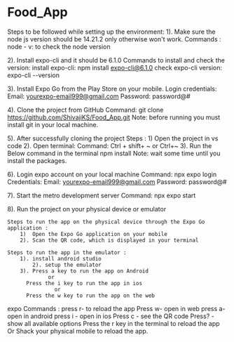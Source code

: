 # Food_App
Steps to be followed while setting up the environment:
1). Make sure the node js version should be 14.21.2 only otherwise won't work.
Commands :
	node - v: to check the node version

2). Install expo-cli and it should be 6.1.0
     Commands to install and check the version:
	install expo-cli: npm install expo-cli@6.1.0
	check expo-cli version: expo-cli --version 

3). Install Expo Go from the Play Store on your mobile.
    Login credentials:
	Email: yourexpo-email999@gmail.com
	Password: password@#

4). Clone the project from GitHub
    Command: git clone https://github.com/ShivajiKS/Food_App.git
   Note: before running you must install git in your local machine.

5). After successfully cloning the project
    Steps :
       1) Open the project in vs code
         2). Open terminal:
             Command: Ctrl + shift+ ~ or Ctrl+~ 
         3). Run the Below command in the terminal
            npm install
      Note: wait some time until you install the packages.

6).  Login expo account on your local machine
	Command: npx expo login
        Credentials:
            Email: yourexpo-email999@gmail.com
            Password: password@#

7). Start the metro development server 
    Command: npx expo start
  
8). Run the project on your physical device or emulator

 	Steps to run the app on the physical device through the Expo Go application :
		1)  Open the Expo Go application on your mobile
		2). Scan the QR code, which is displayed in your terminal 

 	Steps to run the app in the emulator :
		1). install android studio
			2). setup the emulator
		3). Press a key to run the app on Android 
			     or
		  Press the i key to run the app in ios 
				   or
		  Press the w key to run the app on the web

expo  Commands :
    press r- to reload the app
    Press w- open in web
    press a- open in android
    press i - open in ios 
    Press c - see the QR code
    Press? - show all available options
    Press the r key in the terminal to reload the app 
          Or 
    Shack your physical mobile to reload the app.
